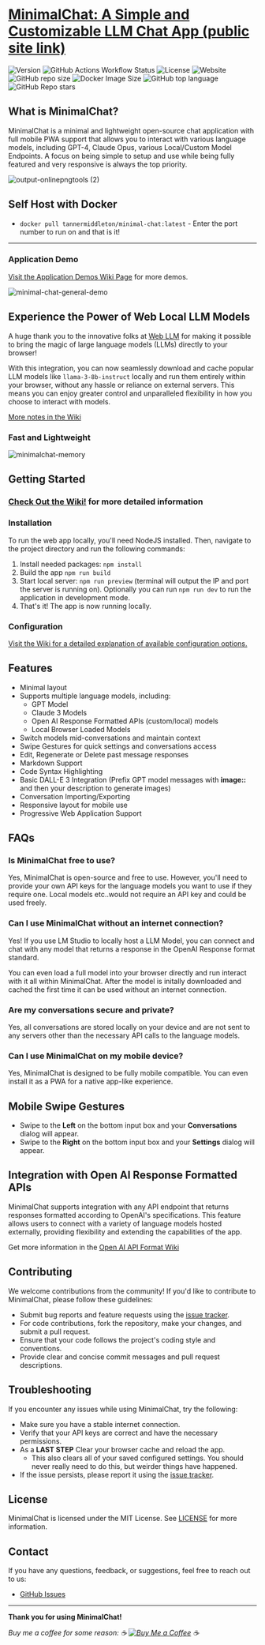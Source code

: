 # [**MinimalChat: A Simple and Customizable LLM Chat App (public site link)**](https://minimalchat.app)

![Version](https://img.shields.io/badge/version-6.0.8-blue)
![GitHub Actions Workflow Status](https://img.shields.io/github/actions/workflow/status/fingerthief/minimal-chat/firebase-hosting-merge.yml)
![License](https://img.shields.io/badge/license-MIT-green)
![Website](https://img.shields.io/website?url=https%3A%2F%2Fminimalchat.app)
![GitHub repo size](https://img.shields.io/github/repo-size/fingerthief/minimal-chat)
![Docker Image Size](https://img.shields.io/docker/image-size/tannermiddleton/minimal-chat)
![GitHub top language](https://img.shields.io/github/languages/top/fingerthief/minimal-chat)
![GitHub Repo stars](https://img.shields.io/github/stars/fingerthief/minimal-chat)

## **What is MinimalChat?**

MinimalChat is a minimal and lightweight open-source chat application with full mobile PWA support that allows you to interact with various language models, including GPT-4, Claude Opus, various Local/Custom Model Endpoints. A focus on being simple to setup and use while being fully featured and very responsive is always the top priority.

![output-onlinepngtools (2)](https://github.com/fingerthief/minimal-chat/assets/2380471/17333a99-2585-4c23-a859-da9b24e3f9b8)

## Self Host with Docker

- `docker pull tannermiddleton/minimal-chat:latest` - Enter the port number to run on and that is it!

---

### Application Demo

[Visit the Application Demos Wiki Page](https://github.com/fingerthief/minimal-chat/wiki/Application-Demos) for more demos.

![minimal-chat-general-demo](https://github.com/fingerthief/minimal-chat/assets/2380471/57002988-be25-46dc-9075-0b40fb93143a)

## **Experience the Power of Web Local LLM Models**

A huge thank you to the innovative folks at [Web LLM](https://github.com/mlc-ai/web-llm) for making it possible to bring the magic of large language models (LLMs) directly to your browser!

With this integration, you can now seamlessly download and cache popular LLM models like `llama-3-8b-instruct` locally and run them entirely within your browser, without any hassle or reliance on external servers. This means you can enjoy greater control and unparalleled flexibility in how you choose to interact with models.

[More notes in the Wiki](https://github.com/fingerthief/minimal-chat/wiki/Host-and-Run-Entire-LLM-Models-Directly-in-the-Browser-Locally)

### Fast and Lightweight

![minimalchat-memory](https://github.com/fingerthief/minimal-chat/assets/2380471/432d77dc-78dd-469f-9844-71c770b59f06)

## **Getting Started**

### [Check Out the Wiki!](https://github.com/fingerthief/minimal-chat/wiki) for more detailed information

### Installation

To run the web app locally, you'll need NodeJS installed. Then, navigate to the project directory and run the following commands:

1. Install needed packages: `npm install`
2. Build the app `npm run build`
3. Start local server: `npm run preview` (terminal will output the IP and port the server is running on). Optionally you can run `npm run dev` to run the application in development mode.
4. That's it! The app is now running locally.

### Configuration

[Visit the Wiki for a detailed explanation of available configuration options.](https://github.com/fingerthief/minimal-chat/wiki/Configuration-Options-Explained)

## **Features**

- Minimal layout
- Supports multiple language models, including:
  - GPT Model
  - Claude 3 Models
  - Open AI Response Formatted APIs (custom/local) models
  - Local Browser Loaded Models
- Switch models mid-conversations and maintain context
- Swipe Gestures for quick settings and conversations access
- Edit, Regenerate or Delete past message responses
- Markdown Support
- Code Syntax Highlighting
- Basic DALL-E 3 Integration (Prefix GPT model messages with **image::** and then your description to generate images)
- Conversation Importing/Exporting
- Responsive layout for mobile use
- Progressive Web Application Support

## **FAQs**

### Is MinimalChat free to use?

Yes, MinimalChat is open-source and free to use. However, you'll need to provide your own API keys for the language models you want to use if they require one. Local models etc..would not require an API key and could be used freely.

### Can I use MinimalChat without an internet connection?

Yes! If you use LM Studio to locally host a LLM Model, you can connect and chat with any model that returns a response in the OpenAI Response format standard.

You can even load a full model into your browser directly and run interact with it all within MinimalChat. After the model is initally downloaded and cached the first time it can be used without an internet connection.

### Are my conversations secure and private?

Yes, all conversations are stored locally on your device and are not sent to any servers other than the necessary API calls to the language models.

### Can I use MinimalChat on my mobile device?

Yes, MinimalChat is designed to be fully mobile compatible. You can even install it as a PWA for a native app-like experience.

## **Mobile Swipe Gestures**

- Swipe to the **Left** on the bottom input box and your **Conversations** dialog will appear.
- Swipe to the **Right** on the bottom input box and your **Settings** dialog will appear.

## **Integration with Open AI Response Formatted APIs**

MinimalChat supports integration with any API endpoint that returns responses formatted according to OpenAI's specifications. This feature allows users to connect with a variety of language models hosted externally, providing flexibility and extending the capabilities of the app.

Get more information in the [Open AI API Format Wiki](https://github.com/fingerthief/minimal-chat/wiki/Open-AI-Formatted-Response-APIs)

## **Contributing**

We welcome contributions from the community! If you'd like to contribute to MinimalChat, please follow these guidelines:

- Submit bug reports and feature requests using the [issue tracker](https://github.com/fingerthief/minimal-chat/issues).
- For code contributions, fork the repository, make your changes, and submit a pull request.
- Ensure that your code follows the project's coding style and conventions.
- Provide clear and concise commit messages and pull request descriptions.

## **Troubleshooting**

If you encounter any issues while using MinimalChat, try the following:

- Make sure you have a stable internet connection.
- Verify that your API keys are correct and have the necessary permissions.
- As a **LAST STEP** Clear your browser cache and reload the app.
  - This also clears all of your saved configured settings. You should never really need to do this, but weirder things have happened.
- If the issue persists, please report it using the [issue tracker](https://github.com/fingerthief/minimal-chat/issues).

## **License**

MinimalChat is licensed under the MIT License. See [LICENSE](LICENSE) for more information.

## **Contact**

If you have any questions, feedback, or suggestions, feel free to reach out to us:

- [GitHub Issues](https://github.com/fingerthief/minimal-chat/issues)

---

**Thank you for using MinimalChat!**

_Buy me a coffee for some reason: ☕️ [![Buy Me a Coffee](https://cdn.buymeacoffee.com/buttons/v2/default-yellow-btn.png)](https://buymeacoffee.com/fingerthief) ☕️_
